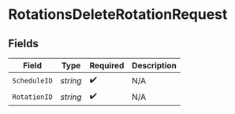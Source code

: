 # RotationsDeleteRotationRequest


## Fields

| Field              | Type               | Required           | Description        |
| ------------------ | ------------------ | ------------------ | ------------------ |
| `ScheduleID`       | *string*           | :heavy_check_mark: | N/A                |
| `RotationID`       | *string*           | :heavy_check_mark: | N/A                |